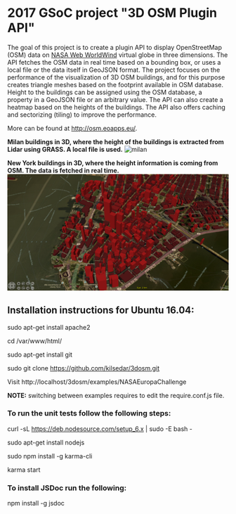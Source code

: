 # 2017 GSoC project "3D OSM Plugin API"

The goal of this project is to create a plugin API to display OpenStreetMap (OSM) data on <a href="https://github.com/NASAWorldWind/WebWorldWind" target="_blank">NASA Web WorldWind</a> virtual globe in three dimensions. The API fetches the OSM data in real time based on a bounding box, or uses a local file or the data itself in GeoJSON format. The project focuses on the performance of the visualization of 3D OSM buildings, and for this purpose creates triangle meshes based on the footprint available in OSM database. Height to the buildings can be assigned using the OSM database, a property in a GeoJSON file or an arbitrary value. The API can also create a heatmap based on the heights of the buildings. The API also offers caching and sectorizing (tiling) to improve the performance.

More can be found at <a href="http://osm.eoapps.eu/" target="_blank">http://osm.eoapps.eu/</a>.

<b>Milan buildings in 3D, where the height of the buildings is extracted from Lidar using GRASS. A local file is used.</b>
![milan](examples/screenshots/milan.png)

<b>New York buildings in 3D, where the height information is coming from OSM. The data is fetched in real time.</b>
![newYork](examples/screenshots/newYork_2.png)

## Installation instructions for Ubuntu 16.04:

sudo apt-get install apache2

cd /var/www/html/

sudo apt-get install git

sudo git clone https://github.com/kilsedar/3dosm.git

Visit http://localhost/3dosm/examples/NASAEuropaChallenge

<b>NOTE:</b> switching between examples requires to edit the require.conf.js file.

### To run the unit tests follow the following steps:

curl -sL https://deb.nodesource.com/setup_6.x | sudo -E bash -

sudo apt-get install nodejs

sudo npm install -g karma-cli

karma start

### To install JSDoc run the following:

npm install -g jsdoc
